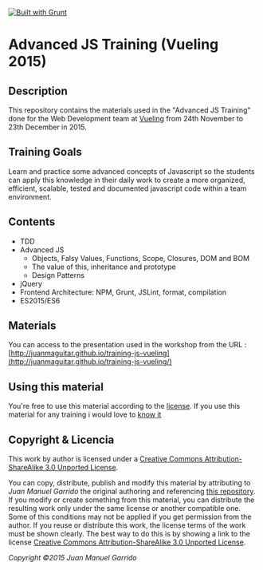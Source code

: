 [![Built with Grunt](https://cdn.gruntjs.com/builtwith.png)](http://gruntjs.com/)

# Advanced JS Training (Vueling 2015) #

## Description ##

This repository contains the materials used in the "Advanced JS Training" done for the Web Development team at [Vueling](http://www.vueling.com/en) from 24th November to 23th December in 2015.

## Training Goals ##

Learn and practice some advanced concepts of Javascript so the students can apply this knowledge in their daily work to create a more organized, efficient, scalable, tested and documented javascript code within a team environment.

## Contents ##

- TDD
- Advanced JS
    + Objects, Falsy Values, Functions, Scope, Closures, DOM and BOM
    + The value of this, inheritance and prototype
    + Design Patterns
- jQuery
- Frontend Architecture: NPM, Grunt, JSLint, format, compilation
- ES2015/ES6

## Materials ##

You can access to the presentation used in the workshop from the URL : [http://juanmaguitar.github.io/training-js-vueling](http://juanmaguitar.github.io/training-js-vueling/)

## Using this material ##

You're free to use this material according to the [license](http://creativecommons.org/licenses/by-sa/3.0/deed.en). 
If you use this material for any training i would love to [know it](<mailto:JuanMa.Garrido@gmail.com>)

## Copyright & Licencia ##

This work by author is licensed under a [Creative Commons Attribution-ShareAlike 3.0 Unported License](http://creativecommons.org/licenses/by-sa/3.0/deed.en_US).

You can copy, distribute, publish and modify this material by attributing to _Juan Manuel Garrido_ the original authoring and referencing [this repository](https://github.com/juanmaguitar/grunt-workshop). If you modify or create something from this material, you can distribute the resulting work only under the same license or another compatible one. Some of this conditions may not be applied if you get permission from the author.  If you reuse or distribute this work, the license terms of the work must be shown clearly. The best way to do this is by showing a link to the license [Creative Commons Attribution-ShareAlike 3.0 Unported License](http://creativecommons.org/licenses/by-sa/3.0/deed.en_US). 

_Copyright &copy;2015 Juan Manuel Garrido_
